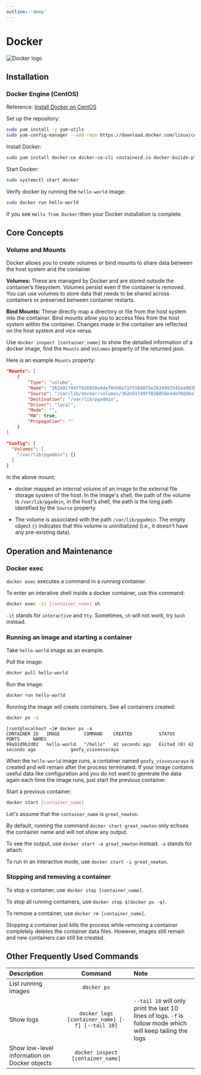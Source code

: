 ```yaml
---
outline: 'deep'
---
```


# Docker

![Docker logo](/images/vaultboy_docker.jpg)

## Installation

### Docker Engine (CentOS)

Reference: [Install Docker on CentOS](https://docs.docker.com/engine/install/centos/)

Set up the repository:

``` bash
sudo yum install -y yum-utils
sudo yum-config-manager --add-repo https://download.docker.com/linux/centos/docker-ce.repo
```

Install Docker:

``` bash
sudo yum install docker-ce docker-ce-cli containerd.io docker-buildx-plugin docker-compose-plugin
```

Start Docker:

``` bash
sudo systemctl start docker
```

Verify docker by running the `hello-world` image:

``` bash
sudo docker run hello-world
```

If you see `Hello from Docker!`then your Docker installation is complete.

## Core Concepts

### Volume and Mounts

Docker allows you to create volumes or bind mounts to share data between the host system and the container.

**Volumes:** These are managed by Docker and are stored outside the container’s filesystem. Volumes persist even if the container is removed. You can use volumes to store data that needs to be shared across containers or preserved between container restarts.

**Bind Mounts:** These directly map a directory or file from the host system into the container. Bind mounts allow you to access files from the host system within the container. Changes made in the container are reflected on the host system and vice versa.

Use `docker inspect [container_name]` to show the detailed information of a docker image, find the `Mounts` and `Volumes` property of the returned json.

Here is an example `Mounts` property:

``` json
"Mounts": [
    {
        "Type": "volume",
        "Name": "362e91749ff026850e4def0dd6e7a755b48fbe2b34993545ea903bfa768a8f0d",
        "Source": "/var/lib/docker/volumes/362e91749ff026850e4def0dd6e7a755b48fbe2b34993545ea903bfa768a8f0d/_data",
        "Destination": "/var/lib/pgadmin",
        "Driver": "local",
        "Mode": "",
        "RW": true,
        "Propagation": ""
    }
]

"Config": {
  "Volumes": [
    "/var/lib/pgadmin": {}
  ]
}
```

In the above mount,
  - docker mapped an internal volume of an image to the external file storage system of the host. In the image's shell, the path of the volume is `/var/lib/pgadmin`, in the host's shell, the path is the long path identified by the `Source` property.

  - The volume is associated with the path `/var/lib/pgadmin`. The empty object `{}` indicates that this volume is uninitialized (i.e., it doesn’t have any pre-existing data).


## Operation and Maintenance

### Docker exec

`docker exec` executes a command in a running container.

To enter an interative shell inside a docker container, use this command: 

``` bash
docker exec -it [container_name] sh
```

`-it` stands for `interactive` and `tty`. Sometimes, `sh` will not work, try `bash` instead.

### Running an image and starting a container

Take `hello-world` image as an example.

Pull the image:

``` bash
docker pull hello-world
```

Run the image:

``` bash
docker run hello-world
```

Running the image will create containers. See all containers created: 

``` bash
docker ps -a
```

```
[root@localhost ~]# docker ps -a
CONTAINER ID   IMAGE         COMMAND    CREATED          STATUS                      PORTS     NAMES
99a91d9b2d02   hello-world   "/hello"   42 seconds ago   Exited (0) 42 seconds ago             goofy_visvesvaraya
```

When the `hello-world` image runs, a container named `goofy_visvesvaraya` is created and will remain after the process terminated.
If your image contains useful data like configuration and you do not want to generate the data again each time the image runs, just start the previous container.

Start a previous container: 

``` bash
docker start [container_name]
```

Let's assume that the `container_name` is `great_newton`.

By default, running the command `docker start great_newton` only echoes the container name and will not show any output.

To see the output, use `docker start -a great_newton` instead. `-a` stands for attach.

To run in an interactive mode, use `docker start -i great_newton`.

### Stopping and removing a container

To stop a container, use `docker stop [container_name]`.

To stop all running containers, use `docker stop $(docker ps -q)`.

To remove a container, use `docker rm [container_name]`.

Stopping a container just kills the process while removing a container completely deletes the container data files. However, images still remain and new containers can still be created.

## Other Frequently Used Commands

| Description | Command | Note |
|:---|:---:|:---|
| List running images | `docker ps` | |
| Show logs | `docker logs [container_name] [-f] [--tail 10]` | `--tail 10` will only print the last 10 lines of logs. `-f` is follow mode which will keep tailing the logs |
| Show low-level information on Docker objects | `docker inspect [container_name]`| |
